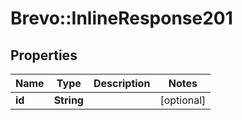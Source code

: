 # Brevo::InlineResponse201

## Properties
Name | Type | Description | Notes
------------ | ------------- | ------------- | -------------
**id** | **String** |  | [optional] 



